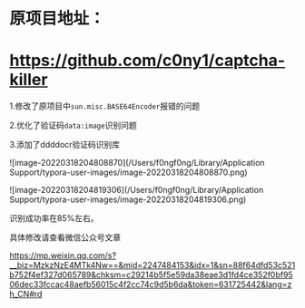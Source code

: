 # 原项目地址：

# https://github.com/c0ny1/captcha-killer

1.修改了原项目中`sun.misc.BASE64Encoder`报错的问题

2.优化了验证码`data:image`识别问题

3.添加了ddddocr验证码识别库

![image-20220318204808870](/Users/f0ngf0ng/Library/Application Support/typora-user-images/image-20220318204808870.png)

![image-20220318204819306](/Users/f0ngf0ng/Library/Application Support/typora-user-images/image-20220318204819306.png)

识别成功率在85%左右。

具体修改请查看微信公众号文章

https://mp.weixin.qq.com/s?__biz=MzkzNzE4MTk4Nw==&mid=2247484153&idx=1&sn=88f64dfd53c521b752f4ef327d065789&chksm=c29214b5f5e59da38eae3d1fd4ce352f0bf9506dec33fccac48aefb56015c4f2cc74c9d5b6da&token=631725442&lang=zh_CN#rd